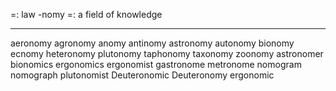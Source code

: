 =: law
-nomy =: a field of knowledge

---
aeronomy
agronomy
anomy
antinomy
astronomy
autonomy
bionomy
ecnomy
heteronomy
plutonomy
taphonomy
taxonomy
zoonomy
astronomer
bionomics
ergonomics
ergonomist
gastronome
metronome
nomogram
nomograph
plutonomist
Deuteronomic
Deuteronomy
ergonomic


